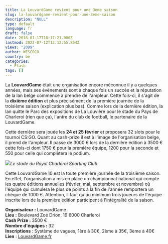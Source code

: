 ```yaml
---
title: La LouvardGame revient pour une 3ème saison
slug: la-louvardgame-revient-pour-une-3eme-saison
description: "NULL"
type: default
language: fr
draft: false
date: 2018-01-17T18:17:21.000Z
lastmod: 2022-07-12T13:12:55.854Z
views: "2099"
author: WESCOCO
country: be
categories:
  - Flash
tags: []
---
```

La **LouvardGame** était une organisation encore méconnue il y a quelques années, mais ses évènements sont à chaque fois un succès et la réputation de la lan belge commence à prendre de l'ampleur. Cette fois-ci, il s'agit de la **dixième édition** et plus précisément de la première journée de la troisième saison (explication plus bas). Comme lors de la dernière édition, la lan quitte le Parc des expositions de La Louvière pour le stade du Pays de Charleroi (rien que ça), l'antre du club de football, le partenaire de la LouvardGame. 

Cette dernière sera jouée les **24 et 25 février** et proposera 32 slots pour le tournoi CS:GO. Quant au cash-prize il est à l'image de l'organisation belge, il prend de l'ampleur. Il passe de 3000 € lors de la dernière édition à 3500 € cette fois-ci dont 1750 € pour la première équipe, 1200 pour la seconde et 550 pour celle qui complètera le podium.

![](/images/articles/5a5f8d1e6f225/images/6YJMbTY9gYWFWFHwzwCHcZhpy7RqIk9VQ90R1368.jpeg)_Le stade du Royal Charleroi Sporting Club_

Cette LouvardGame 10 est la toute première journée de la troisième saison. En effet, l'organisation a mis en place un championnat national qui compte les quatre éditions annuelles (février, mai, septembre et novembre) où l'équipe qui cumulera le plus de points à la fin de l'année remportera un chèque de 1000 €. Attention, il faut qu'au minimum trois joueurs de l'équipe inscrite lors de la première édition participent à l'intégralité de la saison.

**Organisateur :** LouvardGame  
**Lieu :** Boulevard Zoé Drion, 19 6000 Charleroi  
**Cash Prize :** 3500 €  
**Nombre d'équipes :** 32  
**Inscriptions** : Système de vagues, 1ère à 30€, 2ème à 35€, 3ème à 40€  
**Lien** : [](http://www.louvardgame.be/louvardlan/louvardlan-8.htm?lng=fr)[LouvardGame.fr](http://www.louvardgame.be/louvardgame-3-1.htm?lng=fr)
